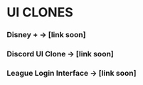 # UI CLONES  

### Disney + -> [link soon]  
### Discord UI Clone -> [link soon]  
### League Login Interface -> [link soon]

